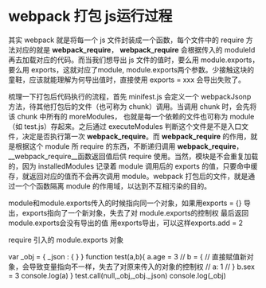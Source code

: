 # webpack 打包 js运行过程
其实 webpack 就是将每一个 js 文件封装成一个函数，每个文件中的 require 方法对应的就是 __webpack_require__， __webpack_require__ 会根据传入的 moduleId 再去加载对应的代码。而当我们想导出 js 文件的值时，要么用 module.exports，要么用 exports，这就对应了module, module.exports两个参数。少接触这块的童鞋，应该就能理解为何导出值时，直接使用 exports = xxx 会导出失败了。

梳理一下打包后代码执行的流程，首先 minifest.js 会定义一个 webpackJsonp 方法，待其他打包后的文件（也可称为 chunk）调用。当调用 chunk 时，会先将该 chunk 中所有的 moreModules， 也就是每一个依赖的文件也可称为 module （如 test.js）存起来。之后通过 executeModules 判断这个文件是不是入口文件，决定是否执行第一次  __webpack_require__。而 __webpack_require__ 的作用，就是根据这个 module 所 require 的东西，不断递归调用 __webpack_require__，__webpack_require__函数返回值后供 require 使用。当然，模块是不会重复加载的，因为 installedModules 记录着 module 调用后的 exports 的值，只要命中缓存，就返回对应的值而不会再次调用 module。webpack 打包后的文件，就是通过一个个函数隔离 module 的作用域，以达到不互相污染的目的。




module和module.exports传入的时候指向同一个对象，如果用exports = {} 导出，exports指向了一个新对象，失去了对
module.exports的控制权
最后返回module.exports会没有导出的值
用exports导出，可以这样exports.add = 2

require 引入的 module.exports 对象


var _obj = {
    _json : {
    }
}
function test(a,b){
    a.age = 3
    // b = { // 直接赋值新对象，会导致变量指向不一样，失去了对原来传入的对象的控制权
    //     a: 1
    // }
    b.sex = 3
    console.log(a)
}
test.call(null,_obj,_obj._json)
console.log(_obj)